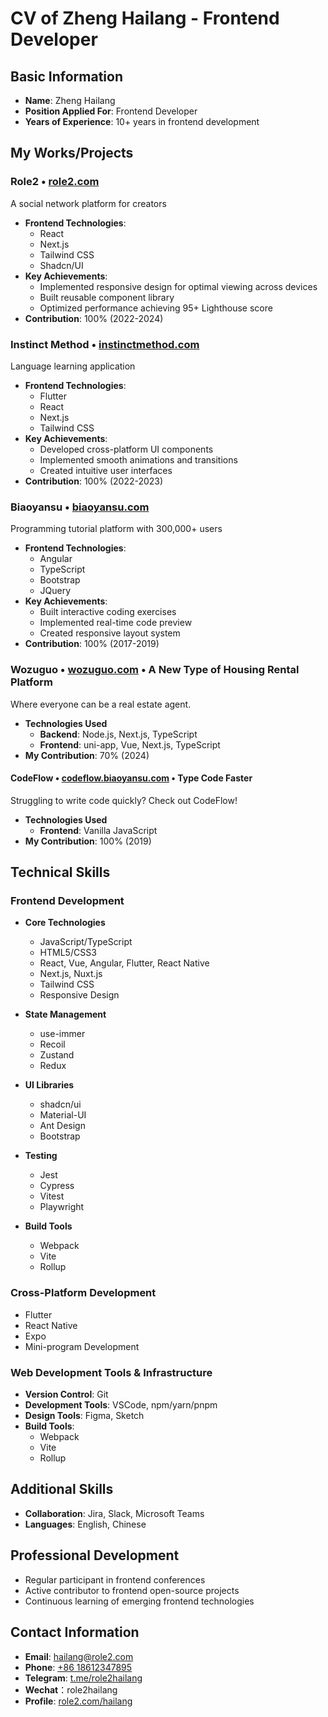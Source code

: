# CV of Zheng Hailang - Frontend Developer

## Basic Information

- **Name**: Zheng Hailang
- **Position Applied For**: Frontend Developer
- **Years of Experience**: 10+ years in frontend development

## My Works/Projects

### Role2 • [role2.com](http://www.role2.com)

A social network platform for creators

- **Frontend Technologies**:
  - React
  - Next.js
  - Tailwind CSS
  - Shadcn/UI
- **Key Achievements**:
  - Implemented responsive design for optimal viewing across devices
  - Built reusable component library
  - Optimized performance achieving 95+ Lighthouse score
- **Contribution**: 100% (2022-2024)

### Instinct Method • [instinctmethod.com](http://www.instinctmethod.com)

Language learning application

- **Frontend Technologies**:
  - Flutter
  - React
  - Next.js
  - Tailwind CSS
- **Key Achievements**:
  - Developed cross-platform UI components
  - Implemented smooth animations and transitions
  - Created intuitive user interfaces
- **Contribution**: 100% (2022-2023)

### Biaoyansu • [biaoyansu.com](http://www.biaoyansu.com)

Programming tutorial platform with 300,000+ users

- **Frontend Technologies**:
  - Angular
  - TypeScript
  - Bootstrap
  - JQuery
- **Key Achievements**:
  - Built interactive coding exercises
  - Implemented real-time code preview
  - Created responsive layout system
- **Contribution**: 100% (2017-2019)

### Wozuguo • [wozuguo.com](http://www.wozuguo.com) • A New Type of Housing Rental Platform

Where everyone can be a real estate agent.

- **Technologies Used**
  - **Backend**: Node.js, Next.js, TypeScript
  - **Frontend**: uni-app, Vue, Next.js, TypeScript
- **My Contribution**: 70% (2024)

#### CodeFlow • [codeflow.biaoyansu.com](https://codeflow.biaoyansu.com/) • Type Code Faster

Struggling to write code quickly? Check out CodeFlow!

- **Technologies Used**
  - **Frontend**: Vanilla JavaScript
- **My Contribution**: 100% (2019)

## Technical Skills

### Frontend Development

- **Core Technologies**

  - JavaScript/TypeScript
  - HTML5/CSS3
  - React, Vue, Angular, Flutter, React Native
  - Next.js, Nuxt.js
  - Tailwind CSS
  - Responsive Design

- **State Management**

  - use-immer
  - Recoil
  - Zustand
  - Redux

- **UI Libraries**

  - shadcn/ui
  - Material-UI
  - Ant Design
  - Bootstrap

- **Testing**

  - Jest
  - Cypress
  - Vitest
  - Playwright

- **Build Tools**
  - Webpack
  - Vite
  - Rollup

### Cross-Platform Development

- Flutter
- React Native
- Expo
- Mini-program Development

### Web Development Tools & Infrastructure

- **Version Control**: Git
- **Development Tools**: VSCode, npm/yarn/pnpm
- **Design Tools**: Figma, Sketch
- **Build Tools**:
  - Webpack
  - Vite
  - Rollup

## Additional Skills

- **Collaboration**: Jira, Slack, Microsoft Teams
- **Languages**: English, Chinese

## Professional Development

- Regular participant in frontend conferences
- Active contributor to frontend open-source projects
- Continuous learning of emerging frontend technologies

## Contact Information

- **Email**: [hailang@role2.com](mailto:hailang@role2.com)
- **Phone**: [+86 18612347895](tel:+8618612347895)
- **Telegram**: [t.me/role2hailang](https://t.me/role2hailang)
- **Wechat**：role2hailang
- **Profile**: [role2.com/hailang](https://www.role2.com/hailang)
